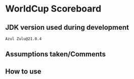 # WorldCup Scoreboard 
## JDK version used during development
```
Azul Zulu@21.0.4
```
## Assumptions taken/Comments
## How to use
